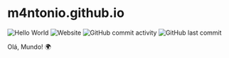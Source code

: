 # m4ntonio.github.io
![Hello World](https://img.shields.io/badge/Hello-World-blue?logo=github)
![Website](https://img.shields.io/website?url=https%3A%2F%2Fm4ntonio.github.io%2F)
![GitHub commit activity](https://img.shields.io/github/commit-activity/y/m4ntonio/m4ntonio.github.io)
![GitHub last commit](https://img.shields.io/github/last-commit/m4ntonio/m4ntonio.github.io)

Olá, Mundo! 🌍


